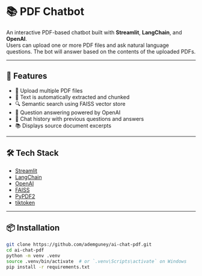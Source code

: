 # 📚 PDF Chatbot

An interactive PDF-based chatbot built with **Streamlit**, **LangChain**, and **OpenAI**.  
Users can upload one or more PDF files and ask natural language questions. The bot will answer based on the contents of the uploaded PDFs.

---

## 🚀 Features

- 📄 Upload multiple PDF files
- 🧠 Text is automatically extracted and chunked
- 🔍 Semantic search using FAISS vector store
- 🤖 Question answering powered by OpenAI
- 💬 Chat history with previous questions and answers
- 📚 Displays source document excerpts

---

## 🛠️ Tech Stack

- [Streamlit](https://streamlit.io/)
- [LangChain](https://www.langchain.com/)
- [OpenAI](https://platform.openai.com/)
- [FAISS](https://github.com/facebookresearch/faiss)
- [PyPDF2](https://pypi.org/project/PyPDF2/)
- [tiktoken](https://pypi.org/project/tiktoken/)

---

## 📦 Installation

```bash
git clone https://github.com/ademguney/ai-chat-pdf.git
cd ai-chat-pdf
python -m venv .venv
source .venv/bin/activate  # or `.venv\Scripts\activate` on Windows
pip install -r requirements.txt
